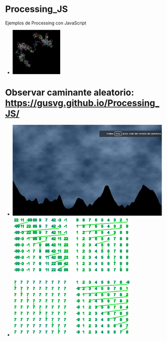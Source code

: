# Processing_JS

Ejemplos de Processing con JavaScript
* ![sketch](/muestras/sketch.jpg)
# Observar caminante aleatorio: https://gusvg.github.io/Processing_JS/

* ![sketch5](/muestras/sketch5.jpg)
* ![sketch7](/muestras/sketch7.png)
